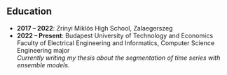 ## Education
- **2017 – 2022**: Zrínyi Miklós High School, Zalaegerszeg  
- **2022 – Present**: Budapest University of Technology and Economics  
  Faculty of Electrical Engineering and Informatics, Computer Science Engineering major  
  *Currently writing my thesis about the segmentation of time series with ensemble models.*